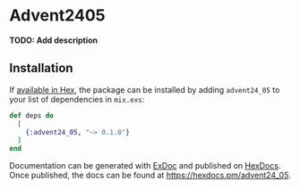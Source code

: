 # Advent2405

**TODO: Add description**

## Installation

If [available in Hex](https://hex.pm/docs/publish), the package can be installed
by adding `advent24_05` to your list of dependencies in `mix.exs`:

```elixir
def deps do
  [
    {:advent24_05, "~> 0.1.0"}
  ]
end
```

Documentation can be generated with [ExDoc](https://github.com/elixir-lang/ex_doc)
and published on [HexDocs](https://hexdocs.pm). Once published, the docs can
be found at <https://hexdocs.pm/advent24_05>.


